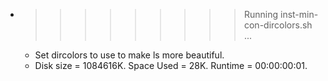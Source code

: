 * >>>>>>>>> Running inst-min-con-dircolors.sh ...
  * Set dircolors to use  to make ls more beautiful.
  * Disk size = 1084616K. Space Used = 28K. Runtime = 00:00:00:01.
